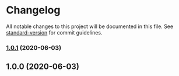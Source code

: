 # Changelog

All notable changes to this project will be documented in this file. See [standard-version](https://github.com/conventional-changelog/standard-version) for commit guidelines.

### [1.0.1](https://github.com/peterforgacs/beanbag/compare/v1.0.0...v1.0.1) (2020-06-03)

## 1.0.0 (2020-06-03)
